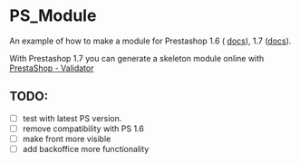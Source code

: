 # PS_Module

An example of how to make a module for Prestashop 1.6 ( [docs](http://doc.prestashop.com/display/PS16/Creating+a+PrestaShop+Module)), 1.7 ([docs](https://devdocs.prestashop.com/1.7/modules/)).

With Prestashop 1.7 you can generate a skeleton module online with [PrestaShop - Validator](https://validator.prestashop.com/generator)

TODO:
----

- [ ] test with latest PS version.
- [ ] remove compatibility with PS 1.6
- [ ] make front more visible
- [ ] add backoffice more functionality 
